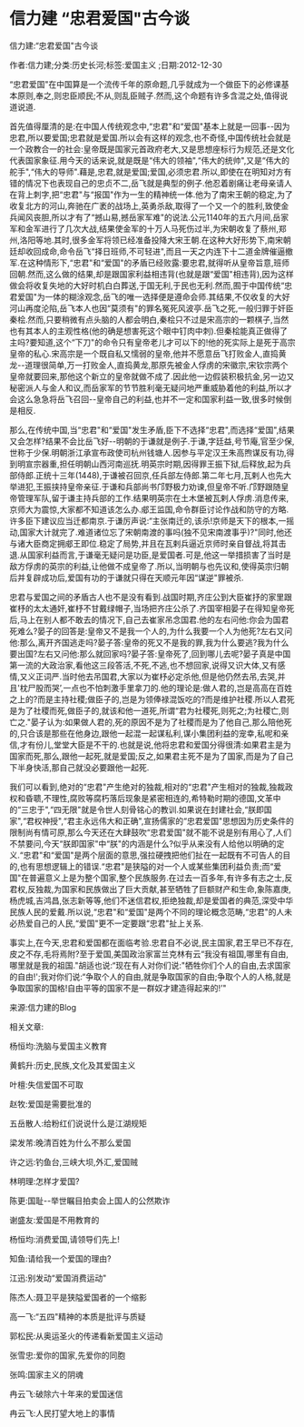 # 信力建  “忠君爱国"古今谈    
    
信力建:“忠君爱国"古今谈    
作者:信力建;分类:历史长河;标签:爱国主义 ;日期:2012-12-30    
“忠君爱国"在中国算是一个流传千年的原命题,几乎就成为一个做臣下的必修课基本原则,奉之,则忠臣顺民;不从,则乱臣贼子.然而,这个命题有许多含混之处,值得说道说道.    
首先值得厘清的是:在中国人传统观念中,“忠君"和“爱国"基本上就是一回事--因为忠君,所以要爱国;忠君就是爱国.所以会有这样的观念,也不奇怪,中国传统社会就是一个政教合一的社会:皇帝既是国家元首政府老大,又是思想座标行为规范,还是文化代表国家象征.用今天的话来说,就是既是“伟大的领袖",“伟大的统帅",又是“伟大的舵手",“伟大的导师".藉是,忠君,就是爱国;爱国,必须忠君.所以,即使在在明知对方有错的情况下也表现自己的忠贞不二,岳飞就是典型的例子.他忍着剧痛让老母亲请人在背上刺字,把“忠君"与“报国"作为一生的精神统一体.他为了南宋王朝的稳定,为了收复北方的河山,奔驰在广袤的战场上,英勇杀敌,取得了一个又一个的胜利,致使金兵闻风丧胆,所以才有了“撼山易,撼岳家军难"的说法.公元1140年的五六月间,岳家军和金军进行了几次大战,结果使金军的十万人马死伤过半,为宋朝收复了蔡州,郑州,洛阳等地.其时,很多金军将领已经准备投降大宋王朝.在这种大好形势下,南宋朝廷却收回成命,命令岳飞“择日班师,不可轻进",而且一天之内连下十二道金牌催逼撤军.在这种情形下,“忠君"和“爱国"的矛盾已经败露:要忠君,就得听从皇帝旨意,班师回朝.然而,这么做的结果,却是跟国家利益相违背(也就是跟“爱国"相违背),因为这样做会将收复失地的大好时机白白葬送,于国无利,于民也无利.然而,囿于中国传统“忠君爱国"为一体的糊涂观念,岳飞的唯一选择便是遵命会师.其结果,不仅收复的大好河山再度沦陷,岳飞本人也因“莫须有"的罪名冤死风波亭.岳飞之死,一般归罪于奸臣秦桧.然而,只要稍微有点头脑的人都会明白,秦桧只不过是宋高宗的一颗棋子,当然也有其本人的主观性格(他的确是想害死这个眼中钉肉中刺).但秦桧能真正做得了主吗?要知道,这个“下刀"的命令只有皇帝老儿才可以下的!他的死实际上是死于高宗皇帝的私心.宋高宗是一个既自私又懦弱的皇帝,他并不愿意岳飞打败金人,直捣黄龙--道理很简单,万一打败金人,直捣黄龙,那原先被金人俘虏的宋徽宗,宋钦宗两个皇帝就要回来,那他这个新立的皇帝就做不成了.因此他一边假装积极抗金,另一边又秘密派人与金人和议,而岳家军的节节胜利毫无疑问地严重威胁着他的利益,所以才会这么急急将岳飞召回--皇帝自己的利益,也并不一定和国家利益一致,很多时候倒是相反.    
那么,在传统中国,当“忠君"和“爱国"发生矛盾,臣下不选择“忠君",而选择“爱国",结果又会怎样?结果不会比岳飞好--明朝的于谦就是例子.于谦,字廷益,号节庵,官至少保,世称于少保.明朝浙江承宣布政使司杭州钱塘人.因参与平定汉王朱高煦谋反有功,得到明宣宗器重,担任明朝山西河南巡抚.明英宗时期,因得罪王振下狱,后释放,起为兵部侍郎.正统十三年(1448),于谦被召回京,任兵部左侍郎.第二年七月,瓦剌人也先大举进犯,王振挟持皇帝亲征.于谦和兵部尚书邝野极力劝谏,但皇帝不听.邝野跟随皇帝管理军队,留于谦主持兵部的工作.结果明英宗在土木堡被瓦剌人俘虏.消息传来,京师大为震惊,大家都不知道该怎么办.郕王监国,命令群臣讨论作战和防守的方略.许多臣下建议应当迁都南京.于谦厉声说:“主张南迁的,该杀!京师是天下的根本,一摇动,国家大计就完了.难道诸位忘了宋朝南渡的事吗(独不见宋南渡事乎)?"同时,他还与诸大臣商定拥郕王即位.稳定了局势,并且在瓦剌兵逼近京师时亲自督战,将其击退.从国家利益而言,于谦毫无疑问是功臣,是爱国者.可是,他这一举措损害了当时是敌方俘虏的英宗的利益,让他做不成皇帝了.所以,当明朝与也先议和,使得英宗归朝后并复辟成功后,爱国有功的于谦就只得在天顺元年因“谋逆"罪被杀.    
忠君与爱国之间的矛盾古人也不是没有看到.战国时期,齐庄公到大臣崔抒的家里跟崔杼的太太通奸,崔杼不甘戴绿帽子,当场把齐庄公杀了.齐国宰相晏子在得知皇帝死后,马上在别人都不敢去的情况下,自己去崔家吊念国君.他的左右问他:你会为国君死难么?晏子的回答是:皇帝又不是我一个人的,为什么我要一个人为他死?左右又问他:那么,离开齐国逃走吗?晏子答:皇帝的死又不是我的罪,我为什么要逃?我为什么要出国?左右又问他:那么就回家吗?晏子答:皇帝死了,回到哪儿去呢?晏子真是中国第一流的大政治家,看他这三段答活,不死,不逃,也不想回家,说得又识大体,又有感情,又义正词严.当时他去吊国君,大家以为崔杼必定杀他,但是他仍然去吊,去哭,并且'枕尸股而哭’,一点也不怕刺激手里拿刀的.他的理论是:做人君的,岂是高高在百姓之上的?而是主持社稷;做臣子的,岂是为领俸禄混饭吃的?而是维护社稷.所以人君死是为了社稷而死,做臣子的,就该和他一道死,所谓“君为社稷死,则死之;为社稷亡,则亡之."晏子认为:如果做人君的,死的原因不是为了社稷而是为了他自己,那么陪他死的,只合该是那些在他身边,跟他一起混一起谋私利,谋小集团利益的宠幸,私呢和亲信,才有份儿,堂堂大臣是不干的.也就是说,他将忠君和爱国分得很清:如果君主是为国家而死,那么,跟他一起死,就是爱国;反之,如果君主死不是为了国家,而是为了自己下半身快活,那自己就没必要跟他一起死.    
我们可以看到,绝对的“忠君"产生绝对的独裁,相对的“忠君"产生相对的独裁,独裁政权和昏聩,不理性,腐败等腐朽落后现象是紧密相连的,希特勒时期的德国,文革中的“三忠于",“四无限"就是令世人刻骨铭心的教训.如果说在封建社会,“朕即国家",“君权神授",“君主永远伟大和正确",宣扬儒家的“忠君爱国"思想因为历史条件的限制尚有情可原,那么今天还在大肆鼓吹“忠君爱国"就不能不说是别有用心了,人们不禁要问,今天“朕即国家"中“朕"的内涵是什么?似乎从来没有人给他以明确的定义.“忠君"和“爱国"是两个层面的意思,强拉硬拽把他们扯在一起既有不可告人的目的,也有思想逻辑上的错误.“忠君"是狭隘的对一个人或某些集团利益负责;而“爱国"在普遍意义上是为整个国家,整个民族服务.在过去一百多年,有许多有志之士,反君权,反独裁,为国家和民族做出了巨大贡献,甚至牺牲了巨额财产和生命,象陈嘉庚,杨虎城,吉鸿昌,张志新等等,他们不迷信君权,拒绝独裁,却是爱国者的典范,深受中华民族人民的爱戴.所以说,“忠君"和“爱国"是两个不同的理论概念范畴,“忠君"的人未必热爱自己的人民,“爱国"更不一定要跟“忠君"扯上关系.    
事实上,在今天,忠君和爱国都在面临考验.忠君自不必说,民主国家,君王早已不存在,皮之不存,毛将焉附?至于爱国,美国政治家富兰克林有云“我没有祖国,哪里有自由,哪里就是我的祖国."胡适也说:“现在有人对你们说:"牺牲你们个人的自由,去求国家的自由!';我对你们说:“争取个人的自由,就是争取国家的自由;争取个人的人格,就是争取国家的国格!自由平等的国家不是一群奴才建造得起来的!’"    
来源:信力建的Blog    
    
相关文章:    
杨恒均:洗脑与爱国主义教育    
黄鹤升:历史,民族,文化及其爱国主义    
叶檀:失信爱国不可取    
赵牧:爱国是需要批准的    
五岳散人:给粉红们说说什么是江湖规矩    
梁发芾:晚清百姓为什么不那么爱国    
许之远:钓鱼台,三峡大坝,外汇,爱国贼    
林明理:怎样才爱国?    
陈更:国耻--举世瞩目拍卖会上国人的公然欺诈    
谢盛友:爱国是不用教育的    
杨恒均:消费爱国,请领导们先上!    
知鱼:请给我一个爱国的理由?    
江迅:别发动“爱国消费运动"    
陈杰人:聂卫平是狭隘爱国者的一个缩影    
高一飞:“五四"精神的本质是批评与质疑    
郭松民:从奥运圣火的传递看新爱国主义运动    
张雪忠:爱你的国家,先爱你的同胞    
张鸣:国家主义的阴魂    
冉云飞:破除六十年来的爱国迷信    
冉云飞:人民打望大地上的事情